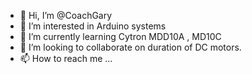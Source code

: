 - 👋 Hi, I’m @CoachGary
- 👀 I’m interested in Arduino systems
- 🌱 I’m currently learning Cytron MDD10A , MD10C
- 💞️ I’m looking to collaborate on duration of DC motors.
- 📫 How to reach me ...

<!---
CoachGary/CoachGary is a ✨ special ✨ repository because its `README.md` (this file) appears on your GitHub profile.
You can click the Preview link to take a look at your changes.
--->
